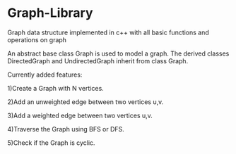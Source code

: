 # Graph-Library
Graph data structure implemented in c++ with all basic functions and operations on graph

An abstract base class Graph is used to model a graph. The derived classes DirectedGraph and UndirectedGraph inherit from class Graph.

Currently added features:

1)Create a Graph with N vertices.

2)Add an unweighted edge between two vertices u,v.

3)Add a weighted edge between two vertices u,v.

4)Traverse the Graph using BFS or DFS.

5)Check if the Graph is cyclic.
